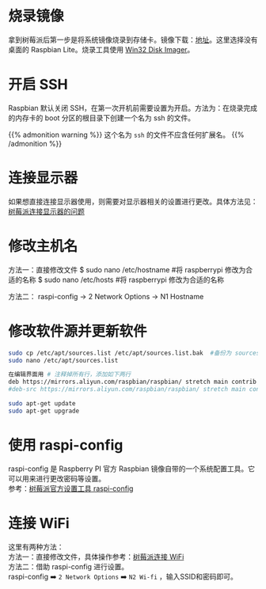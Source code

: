
<!--more-->

# 烧录镜像  
拿到树莓派后第一步是将系统镜像烧录到存储卡。镜像下载：[地址](https://www.raspberrypi.org/downloads/raspbian/)。这里选择没有桌面的 Raspbian Lite。烧录工具使用 [Win32 Disk Imager](https://sourceforge.net/projects/win32diskimager/)。

# 开启 SSH  
Raspbian 默认关闭 SSH，在第一次开机前需要设置为开启。方法为：在烧录完成的内存卡的 boot 分区的根目录下创建一个名为 ssh 的文件。

{{% admonition warning %}}
这个名为 `ssh` 的文件不应含任何扩展名。
{{% /admonition %}}

# 连接显示器  
如果想直接连接显示器使用，则需要对显示器相关的设置进行更改。具体方法见：[树莓派连接显示器的问题](/post/raspberrypi-hdmi/)

# 修改主机名  
方法一：直接修改文件
$ sudo nano /etc/hostname   #将 raspberrypi 修改为合适的名称
$ sudo nano /etc/hosts           #将 raspberrypi 修改为合适的名称  

方法二：
raspi-config -> 2 Network Options -> N1 Hostname 

# 修改软件源并更新软件  

``` bash
sudo cp /etc/apt/sources.list /etc/apt/sources.list.bak  #备份为 sources.list.bak
sudo nano /etc/apt/sources.list 

在编辑界面用 # 注释掉所有行，添加如下两行
deb https://mirrors.aliyun.com/raspbian/raspbian/ stretch main contrib non-free rpi 
#deb-src https://mirrors.aliyun.com/raspbian/raspbian/ stretch main contrib non-free rpi 

sudo apt-get update
sudo apt-get upgrade
```

# 使用 raspi-config  
raspi-config 是 Raspberry PI 官方 Raspbian 镜像自带的一个系统配置工具。它可以用来进行更改密码等设置。  
参考：[树莓派官方设置工具 raspi-config](http://www.shumeipaiba.com/wanpai/jiaocheng/3.html)

# 连接 WiFi  
这里有两种方法：  
方法一：直接修改文件，具体操作参考：[树莓派连接 WiFi](/post/raspberrypi-wifi/)  
方法二：借助 raspi-config 进行设置。  
raspi-config :arrow_right: `2 Network Options` :arrow_right: `N2 Wi-fi` ，输入SSID和密码即可。  


